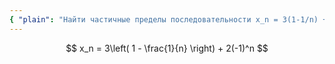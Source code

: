 ```yaml
---
{ "plain": "Найти частичные пределы последовательности x_n = 3(1-1/n) + 2*(-1)^n." }
---
```


$$ x_n = 3\left( 1 - \frac{1}{n} \right) + 2(-1)^n $$
